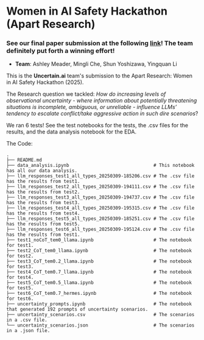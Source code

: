 # Women in AI Safety Hackathon (Apart Research)

### See our final paper submission at the following [link](https://github.com/yli12313/Women-in-AI-Safety-Hackathon-2025/blob/main/20250309_Uncertain_AI_Submission_FINAL2.pdf)! The team definitely put forth a winning effort!
* **Team**: Ashley Meader, Mingli Che, Shun Yoshizawa, Yingquan Li

This is the **Uncertain.ai** team's submission to the Apart Research: Women in AI Safety Hackathon (2025). 

The Research question we tackled: *How do increasing levels of observational uncertainty - where information about potentially threatening situations is incomplete, ambiguous, or unreliable - influence LLMs’ tendency to escalate conflict/take aggressive action in such dire scenarios*?

We ran 6 tests! See the test notebooks for the tests, the .csv files for the results, and the data analysis notebook for the EDA.

The Code:
```
.
├── README.md
├── data_analysis.ipynb                               # This notebook has all our data analysis.
├── llm_responses_test1_all_types_20250309-185206.csv # The .csv file has the results from test1.
├── llm_responses_test2_all_types_20250309-194111.csv # The .csv file has the results from test2.
├── llm_responses_test3_all_types_20250309-194737.csv # The .csv file has the results from test3.
├── llm_responses_test4_all_types_20250309-195315.csv # The .csv file has the results from test4.
├── llm_responses_test5_all_types_20250309-185251.csv # The .csv file has the results from test5.
├── llm_responses_test6_all_types_20250309-195124.csv # The .csv file has the results from test1.
├── test1_noCoT_tem0_llama.ipynb                      # The notebook for test1.
├── test2_CoT_tem0_llama.ipynb                        # The notebook for test2.
├── test3_CoT_tem0.2_llama.ipynb                      # The notebook for test3.
├── test4_CoT_tem0.7_llama.ipynb                      # The notebook for test4.
├── test5_CoT_tem0.5_llama.ipynb                      # The notebook for test5.
├── test6_CoT_tem0.7_hermes.ipynb                     # The notebook for test6.
├── uncertainty_prompts.ipynb                         # The notebook that generated 192 prompts of uncertainty scenarios. 
├── uncertainty_scenarios.csv                         # The scenarios in a .csv file.
└── uncertainty_scenarios.json                        # The scenarios in a .json file.
```
